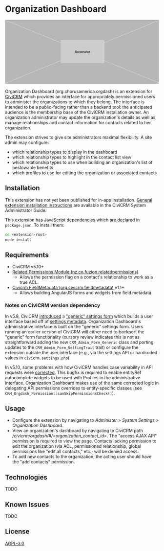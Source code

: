 # Organization Dashboard

![Screenshot](/images/screenshot.png)

Organization Dashboard (org.chorusamerica.orgdash) is an extension for
[CiviCRM](https://civicrm.org) which provides an interface for appropriately
permissioned users to administer the organizations to which they belong.
The interface is intended to be a public-facing rather than a backend tool: the
anticipated audience is the membership base of the CiviCRM installation owner.
An organization administrator may update the organization's details as well as
manage relationships and contact information for contacts related to her
organization.

The extension strives to give site administrators maximal flexibility. A site
admin may configure:
* which relationship types to display in the dashboard
* which relationship types to highlight in the contact list view
* which relationship types to use when building an organization's list of
  bestowable benefits
* which profiles to use for editing the organization or associated contacts

## Installation

This extension has not yet been published for in-app installation. [General
extension installation instructions](https://docs.civicrm.org/sysadmin/en/latest/customize/extensions/#installing-a-new-extension)
are available in the CiviCRM System Administrator Guide.

This extension has JavaScript dependencies which are declared in `package.json`.
To install them:

```bash
cd <extension-root>
node install
```

## Requirements
* CiviCRM v5.10+
* [Related Permissions Module (nz.co.fuzion.relatedpermissions)](https://github.com/eileenmcnaughton/nz.co.fuzion.relatedpermissions)
  * Allows the permission flag on a contact's relationship to work as a true ACL.
* [Civicrm FieldMetadata (org.civicrm.fieldmetadata)](https://github.com/ginkgostreet/org.civicrm.fieldmetadata) v1.1+
  * Allows building AngularJS forms and widgets from field metadata.

### Notes on CiviCRM version dependency
In v5.8, CiviCRM [introduced](https://github.com/civicrm/civicrm-core/commit/f167c7a9f5b5d146eca4cefd8aab89dc4f995a9a#diff-1a5e8b8c5ce730e1f211c070478823d7)
a ["generic" settings form](https://docs.civicrm.org/dev/en/latest/framework/setting/#creating-a-new-setting-in-an-extension)
which builds a user interface based off of [settings metadata](https://docs.civicrm.org/dev/en/latest/framework/setting/#supported-properties).
Organization Dashboard's administrative interface is built on the "generic"
settings form. Users running an earlier version of CiviCRM will either need to
backport the "generic" form functionality (cursory review indicates this is not
as straightforward adding the new `CRM_Admin_Form_Generic` class and porting
updates to the `CRM_Admin_Form_SettingTrait` trait) or configure the extension
outside the user interface (e.g., via the settings API or hardcoded values in
`civicrm.settings.php`).

In v5.10, some problems with how CiviCRM handles case variability in API requests
were [corrected](https://github.com/civicrm/civicrm-core/pull/13343). This bugfix
is required to enable entityRef autocomplete widgets to be used with Profiles
in the administrative interface. Organization Dashboard makes use of the same
corrected logic in delegating API permissions overrides to entity-specific
classes (see `CRM_Orgdash_Permission::canSkipPermissionsCheck()`).

## Usage
* Configure the extension by navigating to _Administer > System Settings >
  Organization Dashboard_.
* View an organization's dashboard by navigating to CiviCRM path
  _/civicrm/orgdash/#/<organization_contact_id>_. The "access AJAX API"
  permission is required to view the page. Contacts lacking permission to edit
  the organization (via ACL, permissioned relationship, global permissions like
  "edit all contacts," etc.) will be denied access.
* To add new contacts to the organization, the acting user should have the "add
  contacts" permission.

## Technologies
TODO

## Known Issues
TODO


## License

[AGPL-3.0](https://github.com/ginkgostreet/org.chorusamerica.orgdash/blob/master/LICENSE.txt)